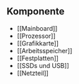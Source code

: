 ## Komponente
- [[Mainboard]]
- [[Prozessor]]
- [[Grafikkarte]]
- [[Arbeitsspeicher]]
- [[Festplatten]]
- [[SSDs und USB]]
- [[Netzteil]]